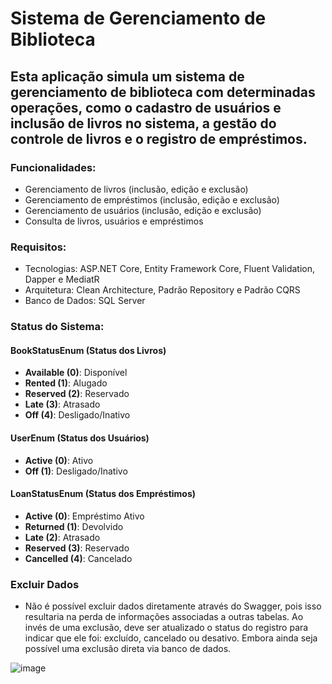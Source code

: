 # Sistema de Gerenciamento de Biblioteca
## Esta aplicação simula um sistema de gerenciamento de biblioteca com determinadas operações, como o cadastro de usuários e inclusão de livros no sistema, a gestão do controle de livros e o registro de empréstimos.

### Funcionalidades:
- Gerenciamento de livros (inclusão, edição e exclusão)
- Gerenciamento de empréstimos (inclusão, edição e exclusão)
- Gerenciamento de usuários (inclusão, edição e exclusão)
- Consulta de livros, usuários e empréstimos

### Requisitos:
- Tecnologias: ASP.NET Core, Entity Framework Core, Fluent Validation, Dapper e MediatR
- Arquitetura: Clean Architecture, Padrão Repository e Padrão CQRS
- Banco de Dados: SQL Server

### Status do Sistema:
#### BookStatusEnum (Status dos Livros)
- **Available (0)**: Disponível
- **Rented (1)**: Alugado
- **Reserved (2)**: Reservado
- **Late (3)**: Atrasado
- **Off (4)**: Desligado/Inativo

#### UserEnum (Status dos Usuários)
- **Active (0)**: Ativo
- **Off (1)**: Desligado/Inativo

#### LoanStatusEnum (Status dos Empréstimos)
- **Active (0)**: Empréstimo Ativo
- **Returned (1)**: Devolvido
- **Late (2)**: Atrasado
- **Reserved (3)**: Reservado
- **Cancelled (4)**: Cancelado

### Excluir Dados
- Não é possível excluir dados diretamente através do Swagger, pois isso resultaria na perda de informações associadas a outras tabelas. Ao invés de uma exclusão, deve ser atualizado o status do registro para indicar que ele foi: excluído, cancelado ou desativo. Embora ainda seja possível uma exclusão direta via banco de dados.

![image](https://github.com/user-attachments/assets/700a69e1-a7e6-41e3-a096-bf40eb56a039)
